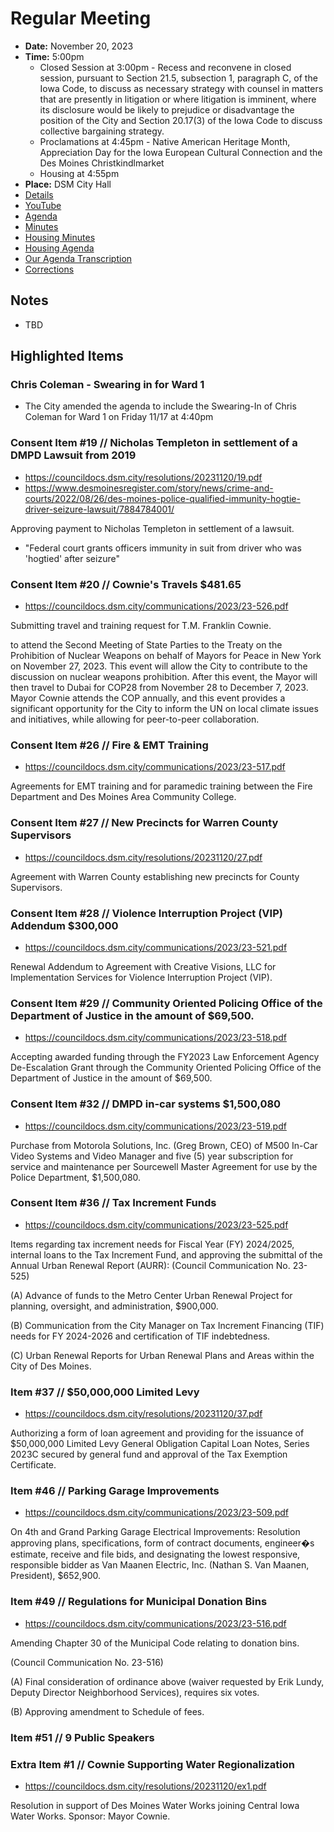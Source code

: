 # Regular Meeting

- **Date:** November 20, 2023
- **Time:** 5:00pm
    - Closed Session at 3:00pm - Recess and reconvene in closed session, pursuant to Section 21.5, subsection 1, paragraph C, of the Iowa Code, to discuss as necessary strategy with counsel in matters that are presently in litigation or where litigation is imminent, where its disclosure would be likely to prejudice or disadvantage the position of the City and Section 20.17(3) of the Iowa Code to discuss collective bargaining strategy.
    - Proclamations at 4:45pm - Native American Heritage Month, Appreciation Day for the Iowa European Cultural Connection and the Des Moines Christkindlmarket 
    - Housing at 4:55pm
- **Place:** DSM City Hall
- [Details](https://www.dsm.city/citycouncil_detail_T60_R2600.php)
- [YouTube](https://youtube.com/live/NOOZYSNb3xE)
- [Agenda](https://councildocs.dsm.city/agendas/ag20231120.pdf)
- [Minutes](https://councildocs.dsm.city/minutes/as20231120.pdf)
- [Housing Minutes](https://councildocs.dsm.city/minutes/ms20231120.pdf)
- [Housing Agenda](https://councildocs.dsm.city/agendas/mg20231120.pdf)
- [Our Agenda Transcription](#/view/agenda~2023~transcription~11-20_RM)
- [Corrections](https://councildocs.dsm.city/corrections/20231120%20cap.pdf)

## Notes

- TBD

## Highlighted Items

### Chris Coleman - Swearing in for Ward 1

- The City amended the agenda to include the Swearing-In of Chris Coleman for Ward 1 on Friday 11/17 at 4:40pm

### Consent Item #19 // Nicholas Templeton in settlement of a DMPD Lawsuit from 2019

- https://councildocs.dsm.city/resolutions/20231120/19.pdf
- https://www.desmoinesregister.com/story/news/crime-and-courts/2022/08/26/des-moines-police-qualified-immunity-hogtie-driver-seizure-lawsuit/7884784001/

Approving payment to Nicholas Templeton in settlement of a lawsuit.

- "Federal court grants officers immunity in suit from driver who was 'hogtied' after seizure"

### Consent Item #20 // Cownie's Travels $481.65

- https://councildocs.dsm.city/communications/2023/23-526.pdf

Submitting travel and training request for T.M. Franklin Cownie.

to attend the Second Meeting of State Parties to the
Treaty on the Prohibition of Nuclear Weapons on behalf of Mayors for Peace in New York on
November 27, 2023. This event will allow the City to contribute to the discussion on nuclear
weapons prohibition. After this event, the Mayor will then travel to Dubai for COP28 from
November 28 to December 7, 2023. Mayor Cownie attends the COP annually, and this event
provides a significant opportunity for the City to inform the UN on local climate issues and
initiatives, while allowing for peer-to-peer collaboration.

### Consent Item #26 // Fire & EMT Training

- https://councildocs.dsm.city/communications/2023/23-517.pdf

Agreements for EMT training and for paramedic training between the Fire Department and Des Moines Area Community College. 

### Consent Item #27 // New Precincts for Warren County Supervisors

- https://councildocs.dsm.city/resolutions/20231120/27.pdf

Agreement with Warren County establishing new precincts for County Supervisors.

### Consent Item #28 // Violence Interruption Project (VIP) Addendum $300,000

- https://councildocs.dsm.city/communications/2023/23-521.pdf

Renewal Addendum to Agreement with Creative Visions, LLC for Implementation Services for Violence Interruption Project (VIP). 

### Consent Item #29 // Community Oriented Policing Office of the Department of Justice in the amount of $69,500. 

- https://councildocs.dsm.city/communications/2023/23-518.pdf

Accepting awarded funding through the FY2023 Law Enforcement Agency De-Escalation Grant through the Community Oriented Policing Office of the Department of Justice in the amount of $69,500. 

### Consent Item #32 // DMPD in-car systems $1,500,080

- https://councildocs.dsm.city/communications/2023/23-519.pdf

Purchase from Motorola Solutions, Inc. (Greg Brown, CEO) of M500 In-Car Video Systems and Video Manager and five (5) year subscription for service and maintenance per Sourcewell Master Agreement for use by the Police Department, $1,500,080. 

### Consent Item #36 // Tax Increment Funds

- https://councildocs.dsm.city/communications/2023/23-525.pdf

Items regarding tax increment needs for Fiscal Year (FY) 2024/2025, internal loans to the Tax Increment Fund, and approving the submittal of the Annual Urban Renewal Report (AURR): (Council Communication No. 23-525)

(A) Advance of funds to the Metro Center Urban Renewal Project for planning, oversight, and administration, $900,000.

(B) Communication from the City Manager on Tax Increment Financing (TIF) needs for FY 2024-2026 and certification of TIF indebtedness.

(C) Urban Renewal Reports for Urban Renewal Plans and Areas within the City of Des Moines. 

### Item #37 // $50,000,000 Limited Levy

- https://councildocs.dsm.city/resolutions/20231120/37.pdf

Authorizing a form of loan agreement and providing for the issuance of $50,000,000 Limited Levy General Obligation Capital Loan Notes, Series 2023C secured by general fund and approval of the Tax Exemption Certificate. 

### Item #46 // Parking Garage Improvements

- https://councildocs.dsm.city/communications/2023/23-509.pdf

On 4th and Grand Parking Garage Electrical Improvements: Resolution approving plans, specifications, form of contract documents, engineer�s estimate, receive and file bids, and designating the lowest responsive, responsible bidder as Van Maanen Electric, Inc. (Nathan S. Van Maanen, President), $652,900. 

### Item #49 // Regulations for Municipal Donation Bins

- https://councildocs.dsm.city/communications/2023/23-516.pdf

Amending Chapter 30 of the Municipal Code relating to donation bins.

(Council Communication No. 23-516)

(A) Final consideration of ordinance above (waiver requested by Erik Lundy, Deputy Director Neighborhood Services), requires six votes.

(B) Approving amendment to Schedule of fees. 

### Item #51 // 9 Public Speakers

### Extra Item #1 // Cownie Supporting Water Regionalization

- https://councildocs.dsm.city/resolutions/20231120/ex1.pdf

Resolution in support of Des Moines Water Works joining Central Iowa Water Works. Sponsor: Mayor Cownie. 
